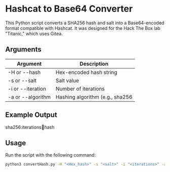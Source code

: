 # **Hashcat to Base64 Converter**
 
This Python script converts a SHA256 hash and salt into a Base64-encoded format compatible with Hashcat. It was designed for the Hack The Box lab "Titanic," which uses Gitea.

## Arguments

| Argument | Description |
| -------- | ----------- |
| -H or --hash | Hex-encoded hash string |
| -s or --salt | Salt value |
| -i or --iteration | Number of iterations |
| -a or --algorithm | Hashing algorithm (e.g., sha256 |

## Example Output
sha256:iterations:salt:hash

## **Usage**
Run the script with the following command:

```sh
python3 convertHash.py -H "<Hex_hash>" -s "<salt>" -i "<iterations>" -a "<algorithm>"
